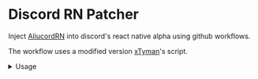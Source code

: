 # Discord RN Patcher

Inject [AliucordRN](https://github.com/Aliucord/AliucordRN) into discord's react native alpha using github workflows.

The workflow uses a modified version [xTyman](https://github.com/TymanWasTaken)'s script.

<details>
  <summary>Usage</summary>

1. [Fork](https://github.com/c10udburst-discord/discord-rn-patcher/fork) this repo
2. Go to [actions](../../actions/workflows/patch.yml)
3. Press run action
4. ???
5. profit

</details>
